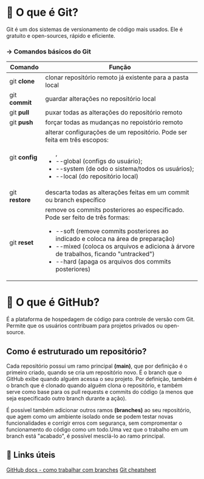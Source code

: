 # :open_file_folder: O que é Git?

Git é um dos sistemas de versionamento de código mais usados. Ele é gratuito e open-sources, rápido e eficiente. 

### &rarr; Comandos básicos do Git

| Comando | Função |
| --------| -------|
| git __clone__ | clonar repositório remoto já existente para a pasta local|
| git __commit__| guardar alterações no repositório local|
| git __pull__ | puxar todas as alterações do repositório remoto|
| git __push__ | forçar todas as mudanças no repoistório remoto |
| git __config__ | alterar configurações de um repositório. Pode ser feita em três escopos: <ul> ,<li>--global (configs do usuário); </li> <li>--system (de odo o sistema/todos os usuários); </li> <li>--local (do repositório local)</li>|
|git __restore__| descarta todas as alterações feitas em um commit ou branch específico|
|git __reset__| remove os commits posteriores ao especificado. Pode ser feito de três formas: <br> <ul><li>--soft (remove commits posteriores ao indicado e coloca na área de preparação)</li><li>--mixed (coloca os arquivos e adiciona à árvore de trabalhos, ficando "untracked")</li><li>--hard (apaga os arquivos dos commits posteriores)</li></ul>

# :open_file_folder: O que é GitHub?

É a plataforma de hospedagem de código para controle de versão com Git. Permite que os usuários contribuam para projetos privados ou open-source.

## Como é estruturado um repositório?

Cada repositório possui um ramo principal __(main)__, que por definição é o primeiro criado, quando se cria um repositório novo. É o branch que o GitHub exibe quando alguém acessa o seu projeto. Por definição, também é o branch que é clonado quando alguém clona o repositório, e também serve como base para os pull requests e commits do código (a menos que seja especificado outro branch durante a ação).

É possível também adicionar outros ramos __(branches)__ ao seu repositório, que agem como um ambiente isolado onde se podem testar novas funcionalidades e corrigir erros com segurança, sem compromentar o funcionamento do código como um todo.Uma vez que o trabalho em um branch está "acabado", é possível mesclá-lo ao ramo principal.

## :link: Links úteis
[GitHub docs - como trabalhar com branches](https://docs.github.com/pt/pull-requests/collaborating-with-pull-requests/proposing-changes-to-your-work-with-pull-requests/about-branches)
[Git cheatsheet](https://education.github.com/git-cheat-sheet-education.pdf)